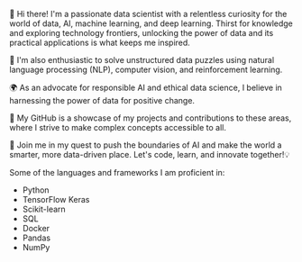 👋 Hi there! I'm a passionate data scientist with a relentless curiosity for the world of data, AI, machine learning, and deep learning. Thirst for knowledge and exploring technology frontiers, unlocking the power of data and its practical applications is what keeps me inspired. 

🧠 I'm also enthusiastic to solve unstructured data puzzles using natural language processing (NLP), computer vision, and reinforcement learning. 

🌍 As an advocate for responsible AI and ethical data science, I believe in harnessing the power of data for positive change. 

🤖 My GitHub is a showcase of my projects and contributions to these areas, where I strive to make complex concepts accessible to all.

🚀 Join me in my quest to push the boundaries of AI and make the world a smarter, more data-driven place. Let's code, learn, and innovate together!💡

Some of the languages and frameworks I am proficient in:
- Python
- TensorFlow Keras
- Scikit-learn
- SQL
- Docker
- Pandas
- NumPy
